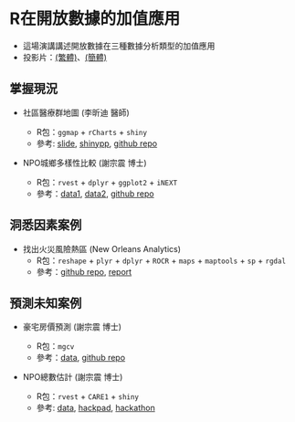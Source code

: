 # R在開放數據的加值應用
- 這場演講講述開放數據在三種數據分析類型的加值應用
- 投影片：[(繁體)](http://johnsonhsieh.github.io/OpenDataWithR/index_zh_tw.html)、[(簡體)](http://johnsonhsieh.github.io/OpenDataWithR/index.html)


## 掌握現況
- 社區醫療群地圖 (李昕迪 醫師)
  - R包：`ggmap` + `rCharts` + `shiny`
  - 參考: [slide](http://mcdlee.github.io/gisVisualization), [shinypp](https://mcdlee.shinyapps.io/communitymedcare), [github repo](https://github.com/mcdlee/communitymedcare)
  
- NPO城鄉多樣性比較 (謝宗震 博士)
  - R包：`rvest` + `dplyr` + `ggplot2` + `iNEXT`
  - 參考：[data1](https://github.com/JohnsonHsieh/OpenDataWithR/blob/master/data/NGO%20lists%20-%20%E8%81%AF%E5%90%88%E5%8B%B8%E5%8B%9F.csv), [data2](https://github.com/JohnsonHsieh/OpenDataWithR/blob/gh-pages/npo-type.csv), [github repo](https://github.com/JohnsonHsieh/OpenDataWithR/)

## 洞悉因素案例
- 找出火災風險熱區 (New Orleans Analytics)
  - R包：`reshape` + `plyr` + `dplyr` + `ROCR` + `maps` + `maptools` + `sp` + `rgdal`
  - 參考：[github repo](https://github.com/cno-opa/smoke-alarm-outreach), [report](http://nola.gov/performance-and-accountability/nolalytics/files/full-report-on-analytics-informed-smoke-alarm-outr/)

## 預測未知案例
- 豪宅房價預測 (謝宗震 博士)
  - R包：`mgcv`
  - 參考：[data](https://github.com/JohnsonHsieh/OpenDataWithR/blob/master/data/dat1.rds), [github repo](https://github.com/JohnsonHsieh/study-area-statR)
  
- NPO總數估計 (謝宗震 博士)
  - R包：`rvest` + `CARE1` + `shiny`
  - 參考: [data](https://github.com/JohnsonHsieh/OpenDataWithR/blob/master/data/npoList.csv), [hackpad](https://dsp.hackpad.com/-NPO-WcWRyZSZFge), [hackathon](http://hack.dsp.im/d4sg-hackathon/https%253A%252F%252Fgoo.gl%252FPFEpD2)
